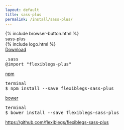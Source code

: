 ```yaml
---
layout: default
title: sass-plus
permalink: /install/sass-plus/
---
```


<div class="dn-browser">
  <div class="dn-browser-header">
    {% include browser-button.html %}
    <div class="dn-style--title"><span>sass-plus</span></div>
    {% include logo.html %}
  </div>
  <div class="dn-browser-body">
    <div class="dn-browser-body__pre">
      <!-- Download the file and add the project as follows. -->
      <!-- Dosyayı indirin ve aşağıdaki gibi projenize ekleyin. -->
      <a class="dn-title" href="https://raw.githubusercontent.com/flexiblegs/flexiblegs-sass-plus/master/flexiblegs-plus.sass" download>Download</a>
      <pre><div class="dn-tag dn-tag--gray dn-tag--bottom">.sass</div><!--
        --><div class="comment">@import "<span>flexiblegs-plus</span>"</div><!--
      --></pre>
      <div class="dn-height-40"></div>
      <a class="dn-title" href="https://www.npmjs.com/package/flexiblegs-sass-plus">npm</a>
      <pre><div class="dn-tag dn-tag--gray dn-tag--bottom">terminal</div><!--
        --><div class="comment">$ npm install --save <span>flexiblegs-sass-plus</span></div><!--
      --></pre>
      <div class="dn-height-40"></div>
      <a class="dn-title" href="http://bower.io">bower</a>
      <pre><div class="dn-tag dn-tag--gray dn-tag--bottom">terminal</div><!--
        --><div class="comment">$ bower install --save <span>flexiblegs-sass-plus</span></div><!--
      --></pre>
    </div>
    <div class="dn-height-40"></div>
    <div class="dn-browser-footer">
      <div class="wrap xl-gutter-24 xl-outside-24 xl-center xl-auto">
        <div class="col">
          <a href="https://github.com/flexiblegs/flexiblegs-sass-plus" class="dn-button dn-button--link">https://github.com/flexiblegs/flexiblegs-sass-plus</a>
        </div>
      </div>
    </div>
  </div>
</div>
